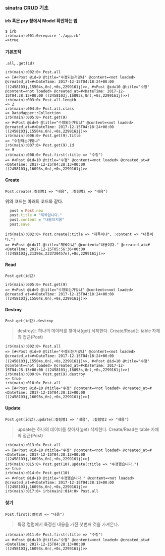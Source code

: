 ### sinatra CRUD 기초


#### irb 혹은 pry 창에서 Model 확인하는 법

```console
$ irb
irb(main):001:0>require './app.rb'
=>true
```

#### 기본조작

`.all`, `.get(id)`

```console
irb(main):002:0> Post.all
=> [#<Post @id=9 @title="수정되는거맞냐" @content=<not loaded> @created_at=#<DateTime: 2017-12-15T04:18:24+00:00 ((2458103j,15504s,0n),+0s,2299161j)>>, #<Post @id=10 @title="수정" @content=<not loaded> @created_at=#<DateTime: 2017-12-15T04:28:13+00:00 ((2458103j,16093s,0n),+0s,2299161j)>>]
irb(main):003:0> Post.all.length
=> 2
irb(main):004:0> Post.all.class
=> DataMapper::Collection
irb(main):005:0> Post.get(9)
=> #<Post @id=9 @title="수정되는거맞냐" @content=<not loaded> @created_at=#<DateTime: 2017-12-15T04:18:24+00:00 ((2458103j,15504s,0n),+0s,2299161j)>>
irb(main):006:0> Post.get(9).title
=> "수정되는거맞냐"
irb(main):007:0> Post.get(9).id
=> 9
irb(main):008:0> Post.first(:title => "수정")
=> #<Post @id=10 @title="수정" @content=<not loaded> @created_at=#<DateTime: 2017-12-15T04:28:13+00:00 ((2458103j,16093s,0n),+0s,2299161j)>>
```

#### Create

`Post.create(:컬럼명1 => "내용", :컬럼명2 => "내용")`

위의 코드는 아래의 코드와 같다.

```ruby
  post = Post.new
  post.title = "제목입니다."
  post.content = "내용이지롱"
  post.save
```

```console
irb(main):002:0> Post.create(:title => "제목이냐", :content => "내용이다.")
=> #<Post @id=11 @title="제목이냐" @content="내용이다." @created_at=#<DateTime: 2017-12-15T05:56:36+00:00 ((2458103j,21396s,233720457n),+0s,2299161j)>>
```

#### Read

`Post.get(id값)`

```console
irb(main):005:0> Post.get(9)
=> #<Post @id=9 @title="수정되는거맞냐" @content=<not loaded> @created_at=#<DateTime: 2017-12-15T04:18:24+00:00 ((2458103j,15504s,0n),+0s,2299161j)>>
```

#### Destroy

`Post.get(id값).destroy`

> destroy는 하나의 데이터를 찾아서(get) 삭제한다. Create/Read는 table 자체의 접근(Post)

```console
irb(main):002:0> Post.all
=> [#<Post @id=9 @title="수정되는거맞냐" @content=<not loaded> @created_at=#<DateTime: 2017-12-15T04:18:24+00:00 ((2458103j,15504s,0n),+0s,2299161j)>>, #<Post @id=10 @title="수정" @content=<not loaded> @created_at=#<DateTime: 2017-12-15T04:28:13+00:00 ((2458103j,16093s,0n),+0s,2299161j)>>]
irb(main):009:0> Post.get(9).destroy
=> true
irb(main):010:0> Post.all
=> [#<Post @id=10 @title="수정" @content=<not loaded> @created_at=#<DateTime: 2017-12-15T04:28:13+00:00 ((2458103j,16093s,0n),+0s,2299161j)>>]
```

#### Update

`Post.get(id값).update(:컬럼명1 => "내용", :컬럼명2 => "내용")`

> update는 하나의 데이터를 찾아서(get) 삭제한다. Create/Read는 table 자체의 접근(Post)

```console
irb(main):013:0> Post.all
=> [#<Post @id=10 @title="수정" @content=<not loaded> @created_at=#<DateTime: 2017-12-15T04:28:13+00:00 ((2458103j,16093s,0n),+0s,2299161j)>>]
irb(main):015:0> Post.get(10).update(:title => "수정했습니다.")
=> true
irb(main):014:0> Post.get(10)
=> #<Post @id=10 @title="수정했습니다." @content=<not loaded> @created_at=#<DateTime: 2017-12-15T04:28:13+00:00 ((2458103j,16093s,0n),+0s,2299161j)>>
irb(main):017:0> irb(main):014:0> Post.all
```

#### 찾기

`Post.first(:컬럼명 => "내용")`

> 특정 컬럼에서 특정한 내용을 가진 첫번째 것을 가져온다.

```console
irb(main):011:0> Post.first(:title => "수정")
=> #<Post @id=10 @title="수정" @content=<not loaded> @created_at=#<DateTime: 2017-12-15T04:28:13+00:00 ((2458103j,16093s,0n),+0s,2299161j)>>
```
